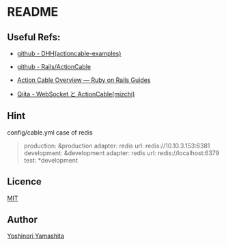 # README

## Useful Refs:

* [github - DHH(actioncable-examples)](https://github.com/rails/actioncable-examples)

* [github - Rails/ActionCable](https://github.com/rails/actioncable/tree/archive)

* [Action Cable Overview — Ruby on Rails Guides](http://edgeguides.rubyonrails.org/action_cable_overview.html)

* [Qiita - WebSocket と ActionCable(mizchi)](http://qiita.com/mizchi/items/44f181fb49f4c7f43771)

## Hint

config/cable.yml
case of redis
> production: &production
>   adapter: redis
>   url: redis://10.10.3.153:6381
> development: &development
>   adapter: redis
>   url: redis://localhost:6379
> test: *development


## Licence

[MIT](https://github.com/tcnksm/tool/blob/master/LICENCE)

## Author

[Yoshinori Yamashita](https://github.com/yoshinori77/)
